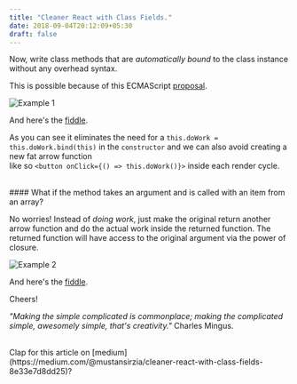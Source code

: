 ```yaml
---
title: "Cleaner React with Class Fields."
date: 2018-09-04T20:12:09+05:30
draft: false
---
```


Now, write class methods that are <i>automatically bound</i> to the class instance without any overhead syntax.

This is possible because of this ECMAScript [proposal](https://github.com/tc39/proposal-class-fields).

![Example 1](/images/cleaner1.png)

And here's the [fiddle](https://jsfiddle.net/8ja6erbk/7/). 

As you can see it eliminates the need for a `this.doWork = this.doWork.bind(this)` in the `constructor` and we can also avoid creating a new fat arrow function <br />
like so `<button onClick={() => this.doWork()}>` inside each render cycle.

<br />
#### What if the method takes an argument and is called with an item from an array? 


No worries! Instead of <i>doing work</i>, just make the original return another arrow function and do the actual work inside the returned function. The returned function will have access to the original argument via the power of closure.

![Example 2](/images/cleaner2.png)

And here's the [fiddle](https://jsfiddle.net/8ja6erbk/22/).

Cheers!

<i>"Making the simple complicated is commonplace; making the complicated simple, awesomely simple, that's creativity."</i>
Charles Mingus.

<br />
Clap for this article on [medium](https://medium.com/@mustansirzia/cleaner-react-with-class-fields-8e33e7d8dd25)?